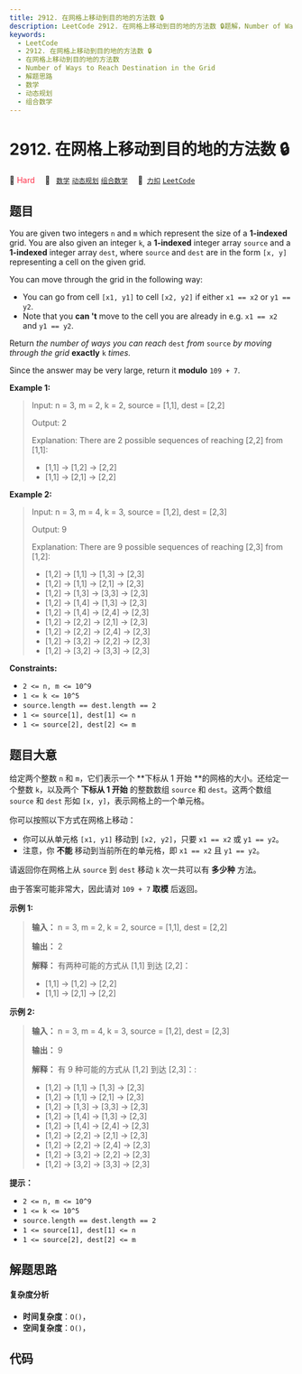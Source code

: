 ```yaml
---
title: 2912. 在网格上移动到目的地的方法数 🔒
description: LeetCode 2912. 在网格上移动到目的地的方法数 🔒题解，Number of Ways to Reach Destination in the Grid，包含解题思路、复杂度分析以及完整的 JavaScript 代码实现。
keywords:
  - LeetCode
  - 2912. 在网格上移动到目的地的方法数 🔒
  - 在网格上移动到目的地的方法数
  - Number of Ways to Reach Destination in the Grid
  - 解题思路
  - 数学
  - 动态规划
  - 组合数学
---
```


# 2912. 在网格上移动到目的地的方法数 🔒

🔴 <font color=#ff334b>Hard</font>&emsp; 🔖&ensp; [`数学`](/tag/math.md) [`动态规划`](/tag/dynamic-programming.md) [`组合数学`](/tag/combinatorics.md)&emsp; 🔗&ensp;[`力扣`](https://leetcode.cn/problems/number-of-ways-to-reach-destination-in-the-grid) [`LeetCode`](https://leetcode.com/problems/number-of-ways-to-reach-destination-in-the-grid)

## 题目

You are given two integers `n` and `m` which represent the size of a
**1-indexed** grid. You are also given an integer `k`, a **1-indexed** integer
array `source` and a **1-indexed** integer array `dest`, where `source` and
`dest` are in the form `[x, y]` representing a cell on the given grid.

You can move through the grid in the following way:

  * You can go from cell `[x1, y1]` to cell `[x2, y2]` if either `x1 == x2` or `y1 == y2`.
  * Note that you **can 't** move to the cell you are already in e.g. `x1 == x2` and `y1 == y2`.

Return _the number of ways you can reach_ `dest` _from_ `source` _by moving
through the grid_ **exactly** `k` _times._

Since the answer may be very large, return it **modulo** `109 + 7`.



**Example 1:**

> Input: n = 3, m = 2, k = 2, source = [1,1], dest = [2,2]
> 
> Output: 2
> 
> Explanation: There are 2 possible sequences of reaching [2,2] from [1,1]:
> - [1,1] -> [1,2] -> [2,2]
> - [1,1] -> [2,1] -> [2,2]

**Example 2:**

> Input: n = 3, m = 4, k = 3, source = [1,2], dest = [2,3]
> 
> Output: 9
> 
> Explanation: There are 9 possible sequences of reaching [2,3] from [1,2]:
> - [1,2] -> [1,1] -> [1,3] -> [2,3]
> - [1,2] -> [1,1] -> [2,1] -> [2,3]
> - [1,2] -> [1,3] -> [3,3] -> [2,3]
> - [1,2] -> [1,4] -> [1,3] -> [2,3]
> - [1,2] -> [1,4] -> [2,4] -> [2,3]
> - [1,2] -> [2,2] -> [2,1] -> [2,3]
> - [1,2] -> [2,2] -> [2,4] -> [2,3]
> - [1,2] -> [3,2] -> [2,2] -> [2,3]
> - [1,2] -> [3,2] -> [3,3] -> [2,3]

**Constraints:**

  * `2 <= n, m <= 10^9`
  * `1 <= k <= 10^5`
  * `source.length == dest.length == 2`
  * `1 <= source[1], dest[1] <= n`
  * `1 <= source[2], dest[2] <= m`


## 题目大意

给定两个整数 `n` 和 `m`，它们表示一个 **下标从 1 开始  **的网格的大小。还给定一个整数 `k`，以及两个 **下标从 1 开始**
的整数数组 `source` 和 `dest`。这两个数组 `source` 和 `dest` 形如 `[x, y]`，表示网格上的一个单元格。

你可以按照以下方式在网格上移动：

  * 你可以从单元格 `[x1, y1]` 移动到 `[x2, y2]`，只要 `x1 == x2` 或 `y1 == y2`。
  * 注意，你 **不能** 移动到当前所在的单元格，即 `x1 == x2` 且 `y1 == y2`。

请返回你在网格上从 `source` 到 `dest` 移动 `k` 次一共可以有 **多少种** 方法。

由于答案可能非常大，因此请对 `109 + 7` **取模** 后返回。



**示例 1:**

> 
> 
> 
> 
> 
> **输入：** n = 3, m = 2, k = 2, source = [1,1], dest = [2,2]
> 
> **输出：** 2
> 
> **解释：** 有两种可能的方式从 [1,1] 到达 [2,2]：
> - [1,1] -> [1,2] -> [2,2]
> - [1,1] -> [2,1] -> [2,2]
> 
> 

**示例 2:**

> 
> 
> 
> 
> 
> **输入：** n = 3, m = 4, k = 3, source = [1,2], dest = [2,3]
> 
> **输出：** 9
> 
> **解释：** 有 9 种可能的方式从 [1,2] 到达 [2,3]：:
> - [1,2] -> [1,1] -> [1,3] -> [2,3]
> - [1,2] -> [1,1] -> [2,1] -> [2,3]
> - [1,2] -> [1,3] -> [3,3] -> [2,3]
> - [1,2] -> [1,4] -> [1,3] -> [2,3]
> - [1,2] -> [1,4] -> [2,4] -> [2,3]
> - [1,2] -> [2,2] -> [2,1] -> [2,3]
> - [1,2] -> [2,2] -> [2,4] -> [2,3]
> - [1,2] -> [3,2] -> [2,2] -> [2,3]
> - [1,2] -> [3,2] -> [3,3] -> [2,3]
> 
> 



**提示：**

  * `2 <= n, m <= 10^9`
  * `1 <= k <= 10^5`
  * `source.length == dest.length == 2`
  * `1 <= source[1], dest[1] <= n`
  * `1 <= source[2], dest[2] <= m`


## 解题思路

#### 复杂度分析

- **时间复杂度**：`O()`，
- **空间复杂度**：`O()`，

## 代码

```javascript

```